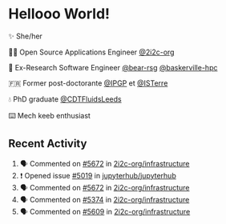 # Hellooo World!

✨ She/her

👩‍💻 Open Source Applications Engineer [@2i2c-org](https://2i2c.org/)

🐻 Ex-Research Software Engineer [@bear-rsg](https://github.com/bear-rsg) [@baskerville-hpc](https://github.com/baskerville-hpc) 

🇫🇷 Former post-doctorante [@IPGP](https://github.com/IPGP) et [@ISTerre](https://www.isterre.fr/) 

💧 PhD graduate [@CDTFluidsLeeds](https://fluid-dynamics.leeds.ac.uk/) 

⌨️ Mech keeb enthusiast 

## Recent Activity 

<!--START_SECTION:activity-->
1. 🗣 Commented on [#5672](https://github.com/2i2c-org/infrastructure/issues/5672#issuecomment-2721770381) in [2i2c-org/infrastructure](https://github.com/2i2c-org/infrastructure)
2. ❗ Opened issue [#5019](https://github.com/jupyterhub/jupyterhub/issues/5019) in [jupyterhub/jupyterhub](https://github.com/jupyterhub/jupyterhub)
3. 🗣 Commented on [#5672](https://github.com/2i2c-org/infrastructure/issues/5672#issuecomment-2714680850) in [2i2c-org/infrastructure](https://github.com/2i2c-org/infrastructure)
4. 🗣 Commented on [#5374](https://github.com/2i2c-org/infrastructure/issues/5374#issuecomment-2713780079) in [2i2c-org/infrastructure](https://github.com/2i2c-org/infrastructure)
5. 🗣 Commented on [#5609](https://github.com/2i2c-org/infrastructure/issues/5609#issuecomment-2713734554) in [2i2c-org/infrastructure](https://github.com/2i2c-org/infrastructure)
<!--END_SECTION:activity-->
